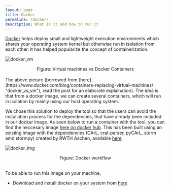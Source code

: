 ```yaml
---
layout: page
title: Docker
permalink: /docker/
description: What is it and how to run it
---
```

[Docker](https://www.docker.com/ "Docker") helps deploy small and lightweight execution environments which shares your operating system kernel but otherwise run in isolation from each other. It has helped popularize the concept of containerization.

![docker_vm](../assets/images/docker_vm.png)
<div style="text-align: center;"> Figure: Virtual machines vs Docker Containers </div>
<br> 
The above picture (borrowed from [here](https://www.docker.com/blog/containers-replacing-virtual-machines/ "docker_vs_vm"), read the post for an elaborate explaination). The idea is that from a docker image, we can create several containers, which will run in isolation by mainly using our host operating system.

We chose this solution to deploy the tool so that the users can avoid the installation process for the dependencies, that have already been included in our docker image. As seen below to run a container with the tool, you can find the neccesary image [here on docker hub](https://hub.docker.com/r/oyendrila/hyperprob "hub"). This has been built using an existing image with the dependencies (CArL, cral-parser, pyCArL, storm amd stormpy) created by RWTH Aachen, available [here](https://hub.docker.com/r/movesrwth/stormpy "doc_img"). 

![docker_img](../assets/images/docker.png)
<div style="text-align: center;"> Figure: Docker workflow </div>
<br> 

To be able to run this image on your machine, 
- Download and install docker on your system from [here](https://docs.docker.com/desktop/ "doc_link")